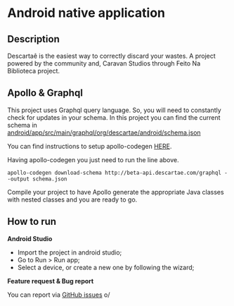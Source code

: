 # Android native application

## Description
Descartaê is the easiest way to correctly discard your wastes. A project powered by the community and, Caravan Studios through Feito Na Biblioteca project.

## Apollo & Graphql
This project uses Graphql query language. So, you will need to constantly check for updates in your schema. 
In this project you can find the current schema in [android/app/src/main/graphql/org/descartae/android/schema.json](https://github.com/descartae/android/blob/develop/app/src/main/graphql/org/descartae/android/schema.json)

You can find instructions to setup apollo-codegen [HERE](https://github.com/apollographql/apollo-codegen).

Having apollo-codegen you just need to run the line above.

`apollo-codegen download-schema http://beta-api.descartae.com/graphql --output schema.json`

Compile your project to have Apollo generate the appropriate Java classes with nested classes and you are ready to go.

## How to run

**Android Studio**

- Import the project in android studio;
- Go to Run > Run app;
- Select a device, or create a new one by following the wizard;

**Feature request & Bug report**

You can report via [GitHub issues](https://github.com/descartae/android/issues) o/
